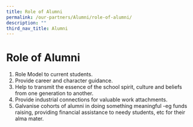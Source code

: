 ```yaml
---
title: Role of Alumni
permalink: /our-partners/Alumni/role-of-alumni/
description: ""
third_nav_title: Alumni
---
```

# **Role of Alumni**

1.  Role Model to current students.
2.  Provide career and character guidance.
3.  Help to transmit the essence of the school spirit, culture and beliefs from one generation to another.
4.  Provide industrial connections for valuable work attachments.
5.  Galvanise cohorts of alumni in doing something meaningful -eg funds raising, providing financial assistance to needy students, etc for their alma mater.